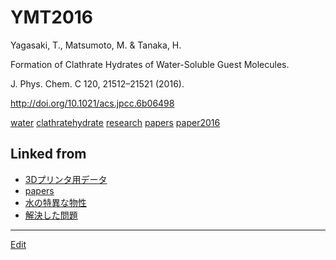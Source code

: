 # YMT2016

Yagasaki, T., Matsumoto, M. & Tanaka, H.

Formation of Clathrate Hydrates of Water-Soluble Guest Molecules.

J. Phys. Chem. C 120, 21512–21521 (2016). 

http://doi.org/10.1021/acs.jpcc.6b06498



[](http://youtu.be/TSEKEJUk5ho)

[water](water.md) [clathratehydrate](clathratehydrate.md) [research](research.md) [papers](papers.md) [paper2016](paper2016.md) 


## Linked from

* [3Dプリンタ用データ](3Dプリンタ用データ.md)
* [papers](papers.md)
* [水の特異な物性](水の特異な物性.md)
* [解決した問題](解決した問題.md)


----
[Edit](https://github.com/vitroid/vitroid.github.io/edit/master/MD/YMT2016.md)
